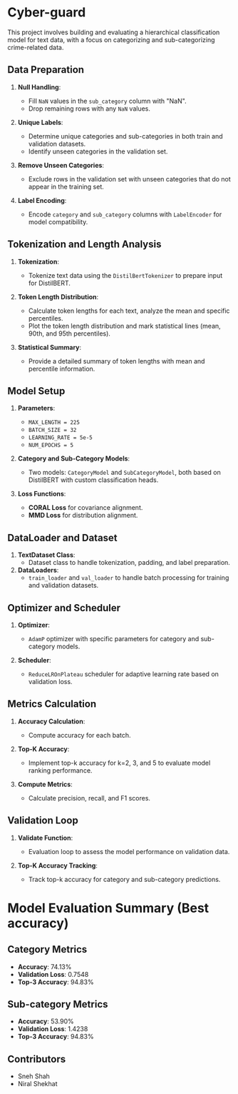 # Cyber-guard

This project involves building and evaluating a hierarchical classification model for text data, with a focus on categorizing and sub-categorizing crime-related data.

## Data Preparation

1. **Null Handling**:
    - Fill `NaN` values in the `sub_category` column with "NaN".
    - Drop remaining rows with any `NaN` values.

2. **Unique Labels**:
    - Determine unique categories and sub-categories in both train and validation datasets.
    - Identify unseen categories in the validation set.

3. **Remove Unseen Categories**:
    - Exclude rows in the validation set with unseen categories that do not appear in the training set.

4. **Label Encoding**:
    - Encode `category` and `sub_category` columns with `LabelEncoder` for model compatibility.


## Tokenization and Length Analysis

1. **Tokenization**:
    - Tokenize text data using the `DistilBertTokenizer` to prepare input for DistilBERT.

2. **Token Length Distribution**:
    - Calculate token lengths for each text, analyze the mean and specific percentiles.
    - Plot the token length distribution and mark statistical lines (mean, 90th, and 95th percentiles).

3. **Statistical Summary**:
    - Provide a detailed summary of token lengths with mean and percentile information.

## Model Setup

1. **Parameters**:
    - `MAX_LENGTH = 225`
    - `BATCH_SIZE = 32`
    - `LEARNING_RATE = 5e-5`
    - `NUM_EPOCHS = 5`

2. **Category and Sub-Category Models**:
    - Two models: `CategoryModel` and `SubCategoryModel`, both based on DistilBERT with custom classification heads.

3. **Loss Functions**:
    - **CORAL Loss** for covariance alignment.
    - **MMD Loss** for distribution alignment.

## DataLoader and Dataset

1. **TextDataset Class**:
    - Dataset class to handle tokenization, padding, and label preparation.
2. **DataLoaders**:
    - `train_loader` and `val_loader` to handle batch processing for training and validation datasets.

## Optimizer and Scheduler

1. **Optimizer**:
    - `AdamP` optimizer with specific parameters for category and sub-category models.

2. **Scheduler**:
    - `ReduceLROnPlateau` scheduler for adaptive learning rate based on validation loss.

## Metrics Calculation

1. **Accuracy Calculation**:
    - Compute accuracy for each batch.

2. **Top-K Accuracy**:
    - Implement top-k accuracy for k=2, 3, and 5 to evaluate model ranking performance.

3. **Compute Metrics**:
    - Calculate precision, recall, and F1 scores.

## Validation Loop

1. **Validate Function**:
    - Evaluation loop to assess the model performance on validation data.
      
2. **Top-K Accuracy Tracking**:
    - Track top-k accuracy for category and sub-category predictions.
  

  
# Model Evaluation Summary (Best accuracy)

## Category Metrics

- **Accuracy**: 74.13%
- **Validation Loss**: 0.7548
- **Top-3 Accuracy**: 94.83%


## Sub-category Metrics

- **Accuracy**: 53.90%
- **Validation Loss**: 1.4238
- **Top-3 Accuracy**: 94.83%


## Contributors
- Sneh Shah
- Niral Shekhat

